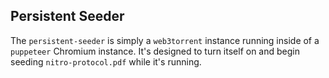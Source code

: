 ## Persistent Seeder

The `persistent-seeder` is simply a `web3torrent` instance running inside of a `puppeteer` Chromium instance. It's designed to turn itself on and begin seeding `nitro-protocol.pdf` while it's running.
